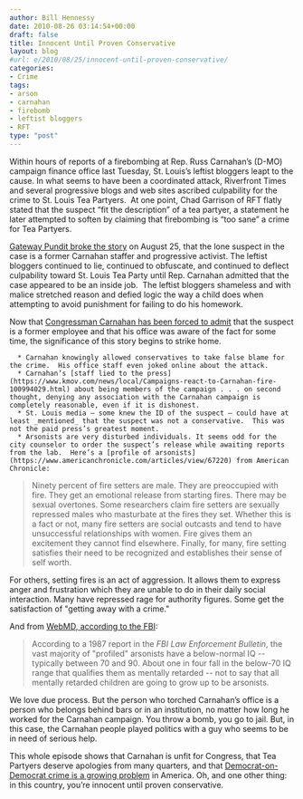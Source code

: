```yaml
---
author: Bill Hennessy
date: 2010-08-26 03:14:54+00:00
draft: false
title: Innocent Until Proven Conservative
layout: blog
#url: e/2010/08/25/innocent-until-proven-conservative/
categories:
- Crime
tags:
- arson
- carnahan
- firebomb
- leftist bloggers
- RFT
type: "post"
---
```


Within hours of reports of a firebombing at Rep. Russ Carnahan’s (D-MO) campaign finance office last Tuesday, St. Louis’s leftist bloggers leapt to the cause. In what seems to have been a coordinated attack, Riverfront Times and several progressive blogs and web sites ascribed culpability for the crime to St. Louis Tea Partyers.  At one point, Chad Garrison of RFT flatly stated that the suspect “fit the description” of a tea partyer, a statement he later attempted to soften by claiming that firebombing is “too sane” a crime for Tea Partyers.

[Gateway Pundit broke the story](https://gatewaypundit.firstthings.com/2010/08/vandal-who-firebombed-carnahans-office-identified-hes-a-dem-operative-disgruntled-employee/) on August 25, that the lone suspect in the case is a former Carnahan staffer and progressive activist. The leftist bloggers continued to lie, continued to obfuscate, and continued to deflect culpability toward St. Louis Tea Party until Rep. Carnahan admitted that the case appeared to be an inside job.  The leftist bloggers shameless and with malice stretched reason and defied logic the way a child does when attempting to avoid punishment for failing to do his homework.

Now that [Congressman Carnahan has been forced to admit](https://gatewaypundit.firstthings.com/2010/08/breaking-carnahan-admits-staffer-was-behind-office-firebombing/) that the suspect is a former employee and that his office was aware of the fact for some time, the significance of this story begins to strike home.



	  * Carnahan knowingly allowed conservatives to take false blame for the crime.  His office staff even joked online about the attack.
	  * Carnahan’s [staff lied to the press](https://www.kmov.com/news/local/Campaigns-react-to-Carnahan-fire-100994029.html) about being members of the campaign . . . on second thought, denying any association with the Carnahan campaign is completely reasonable, even if it is dishonest.
	  * St. Louis media – some knew the ID of the suspect – could have at least _mentioned_ that the suspect was not a conservative.  This was not the paid press’s greatest moment.
	  * Arsonists are very disturbed individuals. It seems odd for the city counselor to order the suspect’s release while awaiting reports from the lab.  Here’s a [profile of arsonists](https://www.americanchronicle.com/articles/view/67220) from American Chronicle:



> Ninety percent of fire setters are male. They are preoccupied with fire. They get an emotional release from starting fires. There may be sexual overtones. Some researchers claim fire setters are sexually repressed males who masturbate at the fires they set. Whether this is a fact or not, many fire setters are social outcasts and tend to have unsuccessful relationships with women. Fire gives them an excitement they cannot find elsewhere. Finally, for many, fire setting satisfies their need to be recognized and establishes their sense of self worth.

For others, setting fires is an act of aggression. It allows them to express anger and frustration which they are unable to do in their daily social interaction. Many have repressed rage for authority figures. Some get the satisfaction of "getting away with a crime."


And from [WebMD, according to the FBI](https://www.webmd.com/mental-health/news/20031029/inside-arsonists-mind):


> According to a 1987 report in the _FBI Law Enforcement Bulletin_, the vast majority of "profiled" arsonists have a below-normal IQ -- typically between 70 and 90. About one in four fall in the below-70 IQ range that qualifies them as mentally retarded -- not to say that all mentally retarded children are going to grow up to be arsonists.


We love due process. But the person who torched Carnahan’s office is a person who belongs behind bars or in an institution, no matter how long he worked for the Carnahan campaign. You throw a bomb, you go to jail. But, in this case, the Carnahan people played politics with a guy who seems to be in need of serious help.

This whole episode shows that Carnahan is unfit for Congress, that Tea Partyers deserve apologies from many quarters, and that [Democrat-on-Democrat crime is a growing problem](https://michellemalkin.com/2010/08/25/not-again-another-act-of-democrat-vandalism-falsely-blamed-on-tea-party/) in America. Oh, and one other thing: in this country, you’re innocent until proven conservative.
